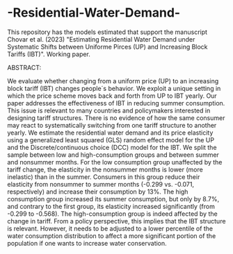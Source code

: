 # -Residential-Water-Demand-
This repository has the models estimated that support the manuscript Chovar et al. (2023) "Estimating Residential  Water Demand under Systematic Shifts between Uniforme Pirces (UP) and Increasing Block Tariffs (IBT)".  Working paper.

ABSTRACT:

We evaluate whether changing from a uniform price (UP) to an increasing block tariff (IBT) changes people´s behavior. We exploit a unique setting in which the price scheme moves back and forth from  UP to IBT yearly.  Our paper addresses the effectiveness of IBT in reducing summer consumption. This issue is relevant to many countries and policymakers interested in designing tariff structures. There is no evidence of how the same consumer may react to systematically switching from one tariff structure to another yearly.  We estimate the residential water demand and its price elasticity using a generalized least squared (GLS) random effect model for the UP and the Discrete/continuous choice (DCC) model for the IBT. We split the sample between low and high-consumption groups and between summer and nonsummer months. For the low consumption group unaffected by the tariff change, the elasticity in the nonsummer months is lower (more inelastic) than in the summer.   Consumers in this group reduce their elasticity from nonsummer to summer months (-0.299 vs. -0.071, respectively) and increase their consumption by 13%. The high consumption group increased its summer consumption, but only by 8.7%, and contrary to the first group, its elasticity increased significantly (from -0.299 to -0.568). The high-consumption group is indeed affected by the change in tariff.  From a policy perspective, this implies that the IBT structure is relevant. However, it needs to be adjusted to a lower percentile of the water consumption distribution to affect a more significant portion of the population if one wants to increase water conservation.
